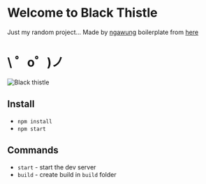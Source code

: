 # Welcome to Black Thistle

Just my random project... 
Made by [ngawung](https://github.com/ngawung)
boilerplate from [here](https://github.com/vadimmarkov/webpack-es6-sass-boilerplate)

# \ ゜o゜)ノ

![Black thistle](https://i.ibb.co/DMH9Xh2/download.png)

## Install

- `npm install`
- `npm start`

## Commands

- `start` - start the dev server
- `build` - create build in `build` folder